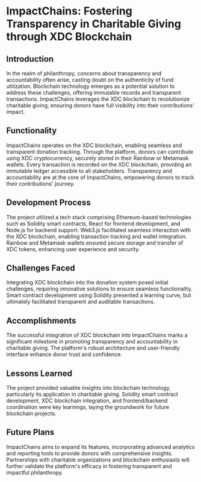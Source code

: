 # ImpactChains: Fostering Transparency in Charitable Giving through XDC Blockchain

## Introduction
In the realm of philanthropy, concerns about transparency and accountability often arise, casting doubt on the authenticity of fund utilization. Blockchain technology emerges as a potential solution to address these challenges, offering immutable records and transparent transactions. ImpactChains leverages the XDC blockchain to revolutionize charitable giving, ensuring donors have full visibility into their contributions' impact.

## Functionality
ImpactChains operates on the XDC blockchain, enabling seamless and transparent donation tracking. Through the platform, donors can contribute using XDC cryptocurrency, securely stored in their Rainbow or Metamask wallets. Every transaction is recorded on the XDC blockchain, providing an immutable ledger accessible to all stakeholders. Transparency and accountability are at the core of ImpactChains, empowering donors to track their contributions' journey.

## Development Process
The project utilized a tech stack comprising Ethereum-based technologies such as Solidity smart contracts, React for frontend development, and Node.js for backend support. Web3.js facilitated seamless interaction with the XDC blockchain, enabling transaction tracking and wallet integration. Rainbow and Metamask wallets ensured secure storage and transfer of XDC tokens, enhancing user experience and security.

## Challenges Faced
Integrating XDC blockchain into the donation system posed initial challenges, requiring innovative solutions to ensure seamless functionality. Smart contract development using Solidity presented a learning curve, but ultimately facilitated transparent and auditable transactions.

## Accomplishments
The successful integration of XDC blockchain into ImpactChains marks a significant milestone in promoting transparency and accountability in charitable giving. The platform's robust architecture and user-friendly interface enhance donor trust and confidence.

## Lessons Learned
The project provided valuable insights into blockchain technology, particularly its application in charitable giving. Solidity smart contract development, XDC blockchain integration, and frontend/backend coordination were key learnings, laying the groundwork for future blockchain projects.

## Future Plans
ImpactChains aims to expand its features, incorporating advanced analytics and reporting tools to provide donors with comprehensive insights. Partnerships with charitable organizations and blockchain enthusiasts will further validate the platform's efficacy in fostering transparent and impactful philanthropy.
